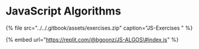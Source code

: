 # JavaScript Algorithms

{% file src="../../.gitbook/assets/exercises.zip" caption="JS-Exercises " %}

{% embed url="https://replit.com/@bgoonz/JS-ALGOS\#index.js" %}







